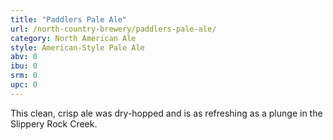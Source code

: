```yaml
---
title: "Paddlers Pale Ale"
url: /north-country-brewery/paddlers-pale-ale/
category: North American Ale
style: American-Style Pale Ale
abv: 0
ibu: 0
srm: 0
upc: 0
---
```

This clean, crisp ale was dry-hopped and is as refreshing as a plunge in the Slippery Rock Creek.
